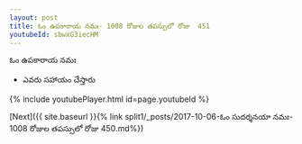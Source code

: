 ```yaml
---
layout: post
title: ఓం ఉపకారాయ నమః- 1008 రోజుల తపస్సులో రోజు  451
youtubeId: sbwxG3iecHM
---
```

 
 
 ఓం ఉపకారాయ నమః  
 
 -  ఎవరు సహాయం చేస్తారు 
 
  
 
  
 
 
 
 
 
 


{% include youtubePlayer.html id=page.youtubeId %}
 
[Next]({{ site.baseurl }}{% link  split1/_posts/2017-10-06-ఓం సుదర్శనయా నమః- 1008 రోజుల తపస్సులో రోజు  450.md%})
 

